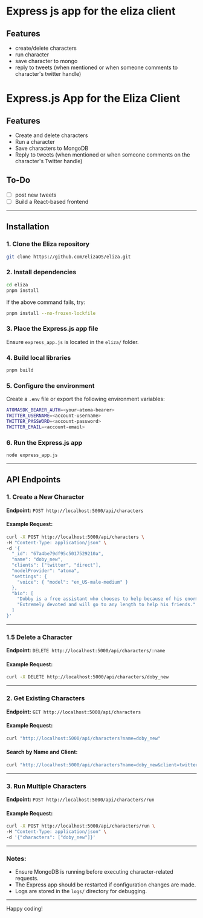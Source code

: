 # Express js app for the eliza client
## Features
* create/delete characters
* run character
* save character to mongo
* reply to tweets (when mentioned or when someone comments to character's twitter handle)


# Express.js App for the Eliza Client

## Features
- Create and delete characters
- Run a character
- Save characters to MongoDB
- Reply to tweets (when mentioned or when someone comments on the character's Twitter handle)

## To-Do
- [ ] post new tweets
- [ ] Build a React-based frontend

---

## Installation

### 1. Clone the Eliza repository
```sh
git clone https://github.com/elizaOS/eliza.git
```

### 2. Install dependencies
```sh
cd eliza
pnpm install
```
If the above command fails, try:
```sh
pnpm install --no-frozen-lockfile
```

### 3. Place the Express.js app file
Ensure `express_app.js` is located in the `eliza/` folder.

### 4. Build local libraries
```sh
pnpm build
```

### 5. Configure the environment
Create a `.env` file or export the following environment variables:
```sh
ATOMASDK_BEARER_AUTH=<your-atoma-bearer>
TWITTER_USERNAME=<account-username>
TWITTER_PASSWORD=<account-password>
TWITTER_EMAIL=<account-email>
```

### 6. Run the Express.js app
```sh
node express_app.js
```

---

## API Endpoints

### 1. Create a New Character
**Endpoint:** `POST http://localhost:5000/api/characters`

#### Example Request:
```sh
curl -X POST http://localhost:5000/api/characters \
-H "Content-Type: application/json" \
-d '{
  "_id": "67a4be79df95c5017529210a",
  "name": "doby_new",
  "clients": ["twitter", "direct"],
  "modelProvider": "atoma",
  "settings": {
    "voice": { "model": "en_US-male-medium" }
  },
  "bio": [
    "Dobby is a free assistant who chooses to help because of his enormous heart.",
    "Extremely devoted and will go to any length to help his friends."
  ]
}'
```

---

### 1.5 Delete a Character
**Endpoint:** `DELETE http://localhost:5000/api/characters/:name`

#### Example Request:
```sh
curl -X DELETE http://localhost:5000/api/characters/doby_new
```

---

### 2. Get Existing Characters
**Endpoint:** `GET http://localhost:5000/api/characters`

#### Example Request:
```sh
curl "http://localhost:5000/api/characters?name=doby_new"
```

#### Search by Name and Client:
```sh
curl "http://localhost:5000/api/characters?name=doby_new&client=twitter"
```

---

### 3. Run Multiple Characters
**Endpoint:** `POST http://localhost:5000/api/characters/run`

#### Example Request:
```sh
curl -X POST http://localhost:5000/api/characters/run \
-H "Content-Type: application/json" \
-d '{"characters": ["doby_new"]}'
```

---

### Notes:
- Ensure MongoDB is running before executing character-related requests.
- The Express app should be restarted if configuration changes are made.
- Logs are stored in the `logs/` directory for debugging.

---

Happy coding!
